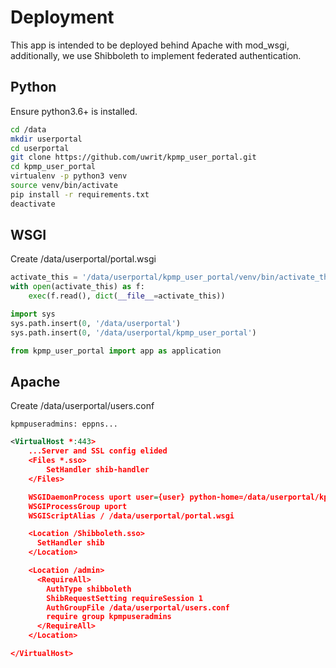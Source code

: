 # Deployment
This app is intended to be deployed behind Apache with mod_wsgi, additionally, we use Shibboleth to implement federated authentication.

## Python
Ensure python3.6+ is installed.
```bash
cd /data
mkdir userportal
cd userportal
git clone https://github.com/uwrit/kpmp_user_portal.git
cd kpmp_user_portal
virtualenv -p python3 venv
source venv/bin/activate
pip install -r requirements.txt
deactivate
```

## WSGI
Create /data/userportal/portal.wsgi
```python
activate_this = '/data/userportal/kpmp_user_portal/venv/bin/activate_this.py'
with open(activate_this) as f:
    exec(f.read(), dict(__file__=activate_this))

import sys
sys.path.insert(0, '/data/userportal')
sys.path.insert(0, '/data/userportal/kpmp_user_portal')

from kpmp_user_portal import app as application
```

## Apache
Create /data/userportal/users.conf
```
kpmpuseradmins: eppns...
```

```xml
<VirtualHost *:443>
    ...Server and SSL config elided
    <Files *.sso>
        SetHandler shib-handler
    </Files>

    WSGIDaemonProcess uport user={user} python-home=/data/userportal/kpmp_user_portal/venv python-path=/data/userportal/kpmp_user_portal:/data/userportal/kpmp_user_portal/venv/lib/python3.6/site-packages
    WSGIProcessGroup uport
    WSGIScriptAlias / /data/userportal/portal.wsgi

    <Location /Shibboleth.sso>
      SetHandler shib
    </Location>

    <Location /admin>
      <RequireAll>
        AuthType shibboleth
        ShibRequestSetting requireSession 1
        AuthGroupFile /data/userportal/users.conf
        require group kpmpuseradmins
      </RequireAll>
    </Location>

</VirtualHost>
```
